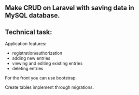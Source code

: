 ## Make CRUD on Laravel with saving data in MySQL database.

## Technical task:

Application features:
- registration\authorization
- adding new entries
- viewing and editing existing entries
- deleting entries

For the front you can use bootstrap.

Create tables implement through migrations.

[//]: # (![Application main form]&#40;https://image.prntscr.com/image/Tvk6ECmcQJeKp0aN7Ad8nQ.jpeg&#41;)
